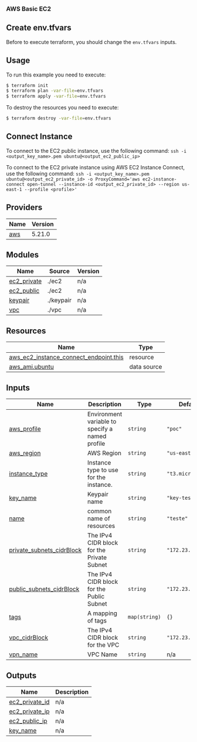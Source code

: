 ### AWS Basic EC2


## Create env.tfvars

Before to execute terraform, you should change the `env.tfvars` inputs.

## Usage

To run this example you need to execute:

```bash
$ terraform init
$ terraform plan -var-file=env.tfvars
$ terraform apply -var-file=env.tfvars
```

To destroy the resources you need to execute:

```bash
$ terraform destroy -var-file=env.tfvars
```

## Connect Instance

To connect to the EC2 public instance, use the following command:
`ssh -i <output_key_name>.pem ubuntu@<output_ec2_public_ip>`

To connect to the EC2 private instance using AWS EC2 Instance Connect, use the following command:
`ssh -i <output_key_name>.pem ubuntu@<output_ec2_private_id> -o ProxyCommand='aws ec2-instance-connect open-tunnel --instance-id <output_ec2_private_id> --region us-east-1 --profile <profile>'`

## Providers

| Name | Version |
|------|---------|
| <a name="provider_aws"></a> [aws](#provider\_aws) | 5.21.0 |

## Modules

| Name | Source | Version |
|------|--------|---------|
| <a name="module_ec2_private"></a> [ec2\_private](#module\_ec2\_private) | ./ec2 | n/a |
| <a name="module_ec2_public"></a> [ec2\_public](#module\_ec2\_public) | ./ec2 | n/a |
| <a name="module_keypair"></a> [keypair](#module\_keypair) | ./keypair | n/a |
| <a name="module_vpc"></a> [vpc](#module\_vpc) | ./vpc | n/a |

## Resources

| Name | Type |
|------|------|
| [aws_ec2_instance_connect_endpoint.this](https://registry.terraform.io/providers/hashicorp/aws/latest/docs/resources/ec2_instance_connect_endpoint) | resource |
| [aws_ami.ubuntu](https://registry.terraform.io/providers/hashicorp/aws/latest/docs/data-sources/ami) | data source |

## Inputs

| Name | Description | Type | Default | Required |
|------|-------------|------|---------|:--------:|
| <a name="input_aws_profile"></a> [aws\_profile](#input\_aws\_profile) | Environment variable to specify a named profile | `string` | `"poc"` | no |
| <a name="input_aws_region"></a> [aws\_region](#input\_aws\_region) | AWS Region | `string` | `"us-east-1"` | no |
| <a name="input_instance_type"></a> [instance\_type](#input\_instance\_type) | Instance type to use for the instance. | `string` | `"t3.micro"` | no |
| <a name="input_key_name"></a> [key\_name](#input\_key\_name) | Keypair name | `string` | `"key-teste"` | no |
| <a name="input_name"></a> [name](#input\_name) | common name of resources | `string` | `"teste"` | no |
| <a name="input_private_subnets_cidrBlock"></a> [private\_subnets\_cidrBlock](#input\_private\_subnets\_cidrBlock) | The IPv4 CIDR block for the Private Subnet | `string` | `"172.23.0.0/24"` | no |
| <a name="input_public_subnets_cidrBlock"></a> [public\_subnets\_cidrBlock](#input\_public\_subnets\_cidrBlock) | The IPv4 CIDR block for the Public Subnet | `string` | `"172.23.1.0/24"` | no |
| <a name="input_tags"></a> [tags](#input\_tags) | A mapping of tags | `map(string)` | `{}` | no |
| <a name="input_vpc_cidrBlock"></a> [vpc\_cidrBlock](#input\_vpc\_cidrBlock) | The IPv4 CIDR block for the VPC | `string` | `"172.23.0.0/23"` | no |
| <a name="input_vpn_name"></a> [vpn\_name](#input\_vpn\_name) | VPC Name | `string` | n/a | yes |

## Outputs

| Name | Description |
|------|-------------|
| <a name="output_ec2_private_id"></a> [ec2\_private\_id](#output\_ec2\_private\_id) | n/a |
| <a name="output_ec2_private_ip"></a> [ec2\_private\_ip](#output\_ec2\_private\_ip) | n/a |
| <a name="output_ec2_public_ip"></a> [ec2\_public\_ip](#output\_ec2\_public\_ip) | n/a |
| <a name="output_key_name"></a> [key\_name](#output\_key\_name) | n/a |
